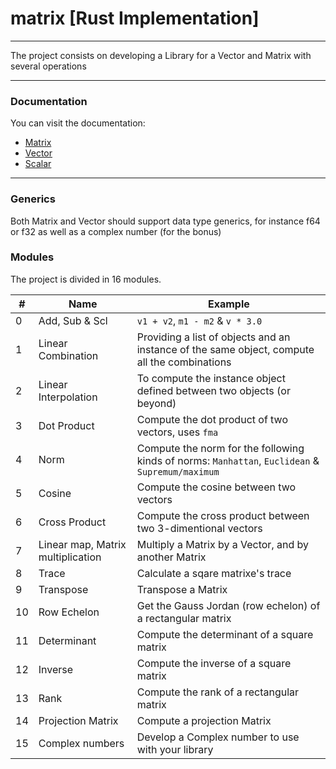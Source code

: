# matrix [Rust Implementation]

***

The project consists on developing a Library for a Vector and Matrix with several operations

***

### Documentation 

You can visit the documentation:

- [Matrix](https://pulgamecanica.github.io/MatrixDoc/matrix/matrix/struct.Matrix.html)
- [Vector](https://pulgamecanica.github.io/MatrixDoc/matrix/vector/struct.Vector.html)
- [Scalar](https://pulgamecanica.github.io/MatrixDoc/matrix/scalar/trait.Scalar.html)

***

### Generics

Both Matrix and Vector should support data type generics, for instance f64 or f32 as well as a complex number (for the bonus)

### Modules

The project is divided in 16 modules.

| # | Name | Example |
| - | ---- | ------- |
| 0 | Add, Sub & Scl | `v1 + v2`, `m1 - m2` & `v * 3.0` |
| 1 | Linear Combination | Providing a list of objects and an instance of the same object, compute all the combinations |
| 2 | Linear Interpolation | To compute the instance object defined between two objects (or beyond) |
| 3 | Dot Product | Compute the dot product of two vectors, uses `fma` |
| 4 | Norm | Compute the norm for the following kinds of norms: `Manhattan`, `Euclidean` & `Supremum/maximum` |
| 5 | Cosine | Compute the cosine between two vectors |
| 6 | Cross Product | Compute the cross product between two 3-dimentional vectors |
| 7 | Linear map, Matrix multiplication | Multiply a Matrix by a Vector, and by another Matrix |
| 8 | Trace | Calculate a sqare matrixe's trace |
| 9 | Transpose | Transpose a Matrix |
| 10 | Row Echelon | Get the Gauss Jordan (row echelon) of a rectangular matrix |
| 11 | Determinant | Compute the determinant of a square matrix |
| 12 | Inverse | Compute the inverse of a square matrix |
| 13 | Rank | Compute the rank of a rectangular matrix |
| 14 | Projection Matrix | Compute a projection Matrix |
| 15 | Complex numbers | Develop a Complex number to use with your library |
